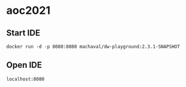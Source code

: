 # aoc2021

## Start IDE
    docker run -d -p 8080:8080 machaval/dw-playground:2.3.1-SNAPSHOT

## Open IDE
    localhost:8080